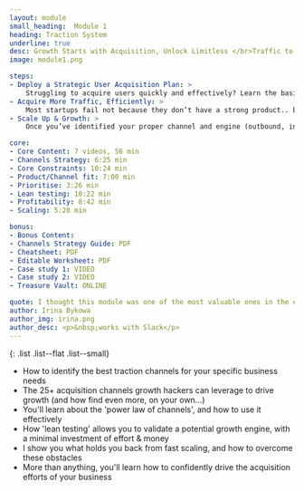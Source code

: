 ```yaml
---
layout: module
small_heading:  Module 1
heading: Traction System
underline: true
desc: Growth Starts with Acquisition, Unlock Limitless </br>Traffic to Your Business
image: module1.png

steps:
- Deploy a Strategic User Acquisition Plan: >
    Struggling to acquire users quickly and effectively? Learn the basic 6-step framework to unlock virtually unlimited growth opportunities...
- Acquire More Traffic, Efficiently: >
    Most startups fail not because they don’t have a strong product.. but because nobody knows they exist. That’s why “attention” matters (a lot).
- Scale Up & Growth: >
    Once you’ve identified your proper channel and engine (outbound, inbound or product-based), we need to start managing growth <i>as you scale.</i>

core:
- Core Content: 7 videos, 56 min
- Channels Strategy: 6:25 min
- Core Constraints: 10:24 min
- Product/Channel fit: 7:00 min
- Prioritise: 3:26 min
- Lean testing: 10:22 min
- Profitability: 8:42 min
- Scaling: 5:20 min

bonus:
- Bonus Content:
- Channels Strategy Guide: PDF
- Cheatsheet: PDF
- Editable Worksheet: PDF
- Case study 1: VIDEO
- Case study 2: VIDEO
- Treasure Vault: ONLINE

quote: I thought this module was one of the most valuable ones in the entire course. Really liked this...!
author: Irina Bykowa
author_img: irina.png
author_desc: <p>&nbsp;works with Slack</p>
---
```


{: .list .list--flat .list--small}
- How to identify the best traction channels for your specific business needs
- The 25+ acquisition channels growth hackers can leverage to drive growth (and how find even more, on your own...)
- You'll learn about the <span class="t--bold c--secondary">'power law of channels'</span>, and how to use it effectively
- How <span class="t--bold c--secondary">'lean testing'</span> allows you to validate a potential growth engine, with a minimal investment of effort & money
- I show you <span class="t--bold c--secondary">what holds you back</span> from <span class="t--bold c--secondary">fast scaling</span>, and how to overcome these obstacles
- More than anything, you'll learn how to confidently drive the acquisition efforts of your business
